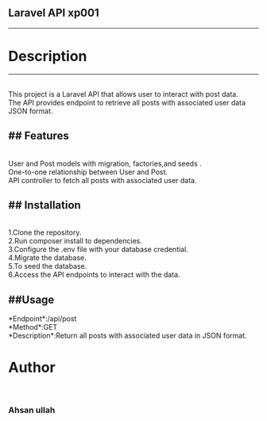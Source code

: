
## Laravel API xp001
<hr>
<h1>Description</h1>
<hr>
<br>
This project is a Laravel API that allows user to interact with post data.<br>
The API provides endpoint to retrieve all posts with associated user data JSON format.<br>
<h2>## Features</h2><br>
User and Post models with migration, factories,and seeds .<br>
One-to-one relationship between User and Post.<br>
API controller to fetch all posts with associated user data.<br>
<h2>## Installation</h2>
<br>
1.Clone the repository.<br>
2.Run composer install to dependencies.<br>
3.Configure the .env file with your database credential.<br>
4.Migrate the database.<br>
5.To seed the database.<br>
6.Access the API endpoints to interact with the data.<br>
<h2>##Usage</h2>
*Endpoint*:/api/post<br>
*Method*:GET<br>
*Description*:Return all posts with associated user data in JSON format.<br>
<h1> Author</h1><br>
<h3>Ahsan ullah</h3>

